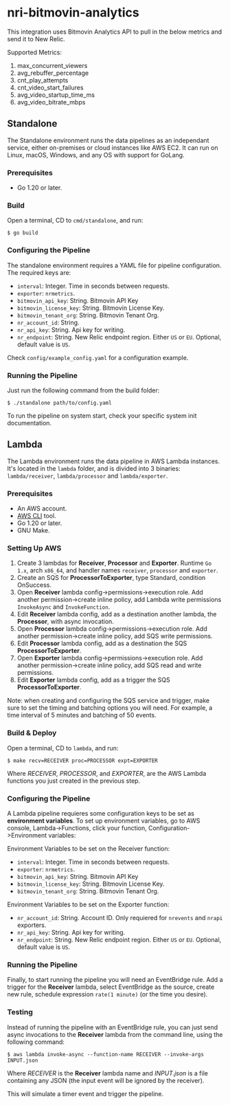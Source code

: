 # nri-bitmovin-analytics

This integration uses Bitmovin Analytics API to pull in the below metrics and send it to  New Relic.

Supported Metrics:
1. max_concurrent_viewers
2. avg_rebuffer_percentage
3. cnt_play_attempts
4. cnt_video_start_failures
5. avg_video_startup_time_ms
6. avg_video_bitrate_mbps


## Standalone

The Standalone environment runs the data pipelines as an independant service, either on-premises or cloud instances like AWS EC2. It can run on Linux, macOS, Windows, and any OS with support for GoLang.

### Prerequisites

- Go 1.20 or later.

### Build

Open a terminal, CD to `cmd/standalone`, and run:

```
$ go build
```

### Configuring the Pipeline

The standalone environment requires a YAML file for pipeline configuration. The required keys are:

- `interval`: Integer. Time in seconds between requests.
- `exporter`: `nrmetrics`.
- `bitmovin_api_key`: String. Bitmovin API Key
- `bitmovin_license_key`: String. Bitmovin License Key.
- `bitmovin_tenant_org`: String. Bitmovin Tenant Org.
- `nr_account_id`: String.
- `nr_api_key`: String. Api key for writing.
- `nr_endpoint`: String. New Relic endpoint region. Either `US` or `EU`. Optional, default value is `US`.

Check `config/example_config.yaml` for a configuration example.


### Running the Pipeline

Just run the following command from the build folder:

```
$ ./standalone path/to/config.yaml
```

To run the pipeline on system start, check your specific system init documentation.

## Lambda

The Lambda environment runs the data pipeline in AWS Lambda instances. It's located in the `lambda` folder, and is divided into 3 binaries: `lambda/receiver`, `lambda/processor` and `lambda/exporter`.

### Prerequisites

- An AWS account.
- [AWS CLI](https://docs.aws.amazon.com/cli/latest/userguide/getting-started-install.html) tool.
- Go 1.20 or later.
- GNU Make.

### Setting Up AWS

1. Create 3 lambdas for **Receiver**, **Processor** and **Exporter**. Runtime `Go 1.x`, arch `x86_64`, and handler names `receiver`, `processor` and `exporter`.
2. Create an SQS for **ProcessorToExporter**, type Standard, condition OnSuccess.
3. Open **Receiver** lambda config->permissions->execution role. Add another permission->create inline policy, add Lambda write permissions `InvokeAsync` and `InvokeFunction`.
4. Edit **Receiver** lambda config, add as a destination another lambda, the **Processor**, with async invocation.
5. Open **Processor** lambda config->permissions->execution role. Add another permission->create inline policy, add SQS write permissions.
6. Edit **Processor** lambda config, add as a destination the SQS **ProcessorToExporter**.
7. Open **Exporter** lambda config->permissions->execution role. Add another permission->create inline policy, add SQS read and write permissions.
8. Edit **Exporter** lambda config, add as a trigger the SQS **ProcessorToExporter**.

Note: when creating and configuring the SQS service and trigger, make sure to set the timing and batching options you will need. For example, a time interval of 5 minutes and batching of 50 events.

### Build & Deploy

Open a terminal, CD to `lambda`, and run:

```
$ make recv=RECEIVER proc=PROCESSOR expt=EXPORTER
```

Where *RECEIVER*, *PROCESSOR*, and *EXPORTER*, are the AWS Lambda functions you just created in the previous step.

### Configuring the Pipeline

A Lambda pipeline requieres some configuration keys to be set as **environment variables**. To set up environment variables, go to AWS console, Lambda->Functions, click your function, Configuration->Environment variables:

Environment Variables to be set on the Receiver function:

- `interval`: Integer. Time in seconds between requests.
- `exporter`: `nrmetrics`.
- `bitmovin_api_key`: String. Bitmovin API Key
- `bitmovin_license_key`: String. Bitmovin License Key.
- `bitmovin_tenant_org`: String. Bitmovin Tenant Org.

Environment Variables to be set on the Exporter function:

- `nr_account_id`: String. Account ID. Only requiered for `nrevents` and `nrapi` exporters.
- `nr_api_key`: String. Api key for writing.
- `nr_endpoint`: String. New Relic endpoint region. Either `US` or `EU`. Optional, default value is `US`.

### Running the Pipeline

Finally, to start running the pipeline you will need an EventBridge rule. Add a trigger for the **Receiver** lambda, select EventBridge as the source, create new rule, schedule expression `rate(1 minute)` (or the time you desire).

### Testing

Instead of running the pipeline with an EventBridge rule, you can just send async invocations to the **Receiver** lambda from the command line, using the following command:

```
$ aws lambda invoke-async --function-name RECEIVER --invoke-args INPUT.json
```

Where *RECEIVER* is the **Receiver** lambda name and *INPUT.json* is a file containing any JSON (the input event will be ignored by the receiver).

This will simulate a timer event and trigger the pipeline.
